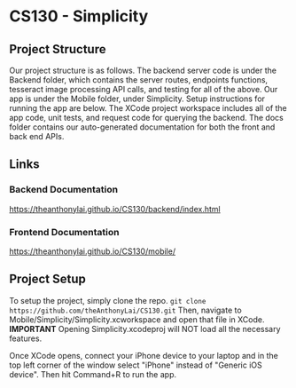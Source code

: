 # CS130 - Simplicity

## Project Structure
Our project structure is as follows. The backend server code is under the Backend folder, which contains the server routes, endpoints functions, tesseract image processing API calls, and testing for all of the above. Our app is under the Mobile folder, under Simplicity. Setup instructions for running the app are below. The XCode project workspace includes all of the app code, unit tests, and request code for querying the backend. The docs folder contains our auto-generated documentation for both the front and back end APIs.

## Links
### Backend Documentation
https://theanthonylai.github.io/CS130/backend/index.html
### Frontend Documentation
https://theanthonylai.github.io/CS130/mobile/ 

## Project Setup
To setup the project, simply clone the repo.
`git clone https://github.com/theAnthonyLai/CS130.git`
Then, navigate to Mobile/Simplicity/Simplicity.xcworkspace and open that file in XCode. **IMPORTANT** Opening Simplicity.xcodeproj will NOT load all the necessary features. 

Once XCode opens, connect your iPhone device to your laptop and in the top left corner of the window select "iPhone" instead of "Generic iOS device". Then hit Command+R to run the app.
